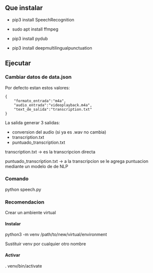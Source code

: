 ## Que instalar

 - pip3 install SpeechRecognition

 - sudo apt install ffmpeg

 - pip3 install pydub

 - pip3 install deepmultilingualpunctuation

## Ejecutar

### Cambiar datos de data.json

Por defecto estan estos valores:

```
{
    "formato_entrada":"m4a",
    "audio_entrada":"videoplayback.m4a",
    "text_de_salida":"transcription.txt"
}
```

La salida generar 3 salidas:

- conversion del audio (si ya es .wav no cambia)
- transcription.txt
- puntuado_transcription.txt

transcription.txt -> es la transcripcion directa

puntuado_transcription.txt -> a la transcripcion se le agrega puntuacion mediante un modelo de de NLP

### Comando

python speech.py


### Recomendacion

Crear un ambiente virtual

#### Instalar

python3 -m venv /path/to/new/virtual/environment

Sustituir venv por cualquier otro nombre

#### Activar

. venv/bin/activate
